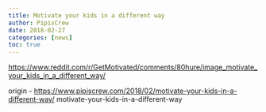 ```yaml
---
title: Motivate your kids in a different way
author: PipisCrew
date: 2018-02-27
categories: [news]
toc: true
---
```


https://www.reddit.com/r/GetMotivated/comments/80hure/image_motivate_your_kids_in_a_different_way/

origin - https://www.pipiscrew.com/2018/02/motivate-your-kids-in-a-different-way/ motivate-your-kids-in-a-different-way